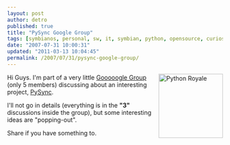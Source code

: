 ```yaml
---
layout: post
author: detro
published: true
title: "PySync Google Group"
tags: [symbianos, personal, sw, it, symbian, python, opensource, curiosity, english, output, projects]
date: "2007-07-31 10:00:31"
updated: "2011-03-13 10:04:45"
permalink: /2007/07/31/pysync-google-group/
---
```


<img src="http://upload.wikimedia.org/wikipedia/commons/thumb/a/a2/Python_royal_35.JPG/600px-Python_royal_35.JPG" alt="Python Royale" width="150" align="right" />
Hi Guys.
I'm part of a very little <a href="http://groups.google.com/">Gooooogle Group</a> (only 5 members) discussing about an interesting project, <a href="http://groups.google.com/group/pysync">PySync</a>.

I'll not go in details (everything is in the <strong>"3"</strong> discussions inside the group), but some interesting ideas are "popping-out".

Share if you have something to.
